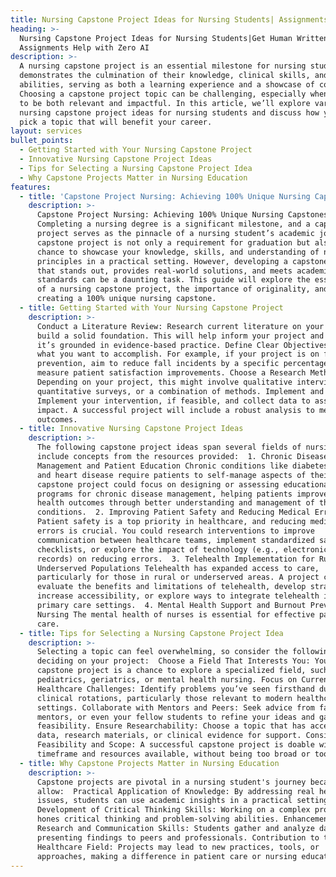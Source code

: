 ```yaml
---
title: Nursing Capstone Project Ideas for Nursing Students| Assignments Help
heading: >-
  Nursing Capstone Project Ideas for Nursing Students|Get Human Written
  Assignments Help with Zero AI
description: >-
  A nursing capstone project is an essential milestone for nursing students. It
  demonstrates the culmination of their knowledge, clinical skills, and research
  abilities, serving as both a learning experience and a showcase of competency.
  Choosing a capstone project topic can be challenging, especially when it needs
  to be both relevant and impactful. In this article, we’ll explore various
  nursing capstone project ideas for nursing students and discuss how you can
  pick a topic that will benefit your career.
layout: services
bullet_points:
  - Getting Started with Your Nursing Capstone Project
  - Innovative Nursing Capstone Project Ideas
  - Tips for Selecting a Nursing Capstone Project Idea
  - Why Capstone Projects Matter in Nursing Education
features:
  - title: 'Capstone Project Nursing: Achieving 100% Unique Nursing Capstones'
    description: >-
      Capstone Project Nursing: Achieving 100% Unique Nursing Capstones 
      Completing a nursing degree is a significant milestone, and a capstone
      project serves as the pinnacle of a nursing student’s academic journey. A
      capstone project is not only a requirement for graduation but also a
      chance to showcase your knowledge, skills, and understanding of nursing
      principles in a practical setting. However, developing a capstone project
      that stands out, provides real-world solutions, and meets academic
      standards can be a daunting task. This guide will explore the essentials
      of a nursing capstone project, the importance of originality, and tips for
      creating a 100% unique nursing capstone.
  - title: Getting Started with Your Nursing Capstone Project
    description: >-
      Conduct a Literature Review: Research current literature on your topic to
      build a solid foundation. This will help inform your project and ensure
      it’s grounded in evidence-based practice. Define Clear Objectives: Outline
      what you want to accomplish. For example, if your project is on fall
      prevention, aim to reduce fall incidents by a specific percentage or
      measure patient satisfaction improvements. Choose a Research Methodology:
      Depending on your project, this might involve qualitative interviews,
      quantitative surveys, or a combination of methods. Implement and Analyze:
      Implement your intervention, if feasible, and collect data to assess its
      impact. A successful project will include a robust analysis to measure
      outcomes.
  - title: Innovative Nursing Capstone Project Ideas
    description: >-
      The following capstone project ideas span several fields of nursing and
      include concepts from the resources provided:  1. Chronic Disease
      Management and Patient Education Chronic conditions like diabetes, asthma,
      and heart disease require patients to self-manage aspects of their care. A
      capstone project could focus on designing or assessing educational
      programs for chronic disease management, helping patients improve their
      health outcomes through better understanding and management of their
      conditions.  2. Improving Patient Safety and Reducing Medical Errors
      Patient safety is a top priority in healthcare, and reducing medical
      errors is crucial. You could research interventions to improve
      communication between healthcare teams, implement standardized safety
      checklists, or explore the impact of technology (e.g., electronic health
      records) on reducing errors.  3. Telehealth Implementation for Rural and
      Underserved Populations Telehealth has expanded access to care,
      particularly for those in rural or underserved areas. A project could
      evaluate the benefits and limitations of telehealth, develop strategies to
      increase accessibility, or explore ways to integrate telehealth into
      primary care settings.  4. Mental Health Support and Burnout Prevention in
      Nursing The mental health of nurses is essential for effective patient
      care. 
  - title: Tips for Selecting a Nursing Capstone Project Idea
    description: >-
      Selecting a topic can feel overwhelming, so consider the following when
      deciding on your project:  Choose a Field That Interests You: Your
      capstone project is a chance to explore a specialized field, such as
      pediatrics, geriatrics, or mental health nursing. Focus on Current
      Healthcare Challenges: Identify problems you’ve seen firsthand during
      clinical rotations, particularly those relevant to modern healthcare
      settings. Collaborate with Mentors and Peers: Seek advice from faculty,
      mentors, or even your fellow students to refine your ideas and gauge
      feasibility. Ensure Researchability: Choose a topic that has accessible
      data, research materials, or clinical evidence for support. Consider
      Feasibility and Scope: A successful capstone project is doable within the
      timeframe and resources available, without being too broad or too narrow.
  - title: Why Capstone Projects Matter in Nursing Education
    description: >-
      Capstone projects are pivotal in a nursing student's journey because they
      allow:  Practical Application of Knowledge: By addressing real healthcare
      issues, students can use academic insights in a practical setting.
      Development of Critical Thinking Skills: Working on a complex problem
      hones critical thinking and problem-solving abilities. Enhancement of
      Research and Communication Skills: Students gather and analyze data, often
      presenting findings to peers and professionals. Contribution to the
      Healthcare Field: Projects may lead to new practices, tools, or
      approaches, making a difference in patient care or nursing education.
---
```


